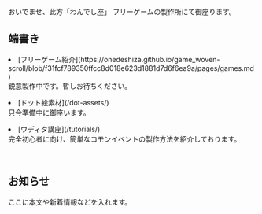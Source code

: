 <link rel="stylesheet" href="assets/css/custom.css">
おいでませ、此方「わんでし座」  
フリーゲームの製作所にて御座ります。

  <div>
    <h2>端書き</h2>  
    <p><li>[フリーゲーム紹介](https://onedeshiza.github.io/game_woven-scroll/blob/f31fcf789350ffcc8d018e623d1881d7d6f6ea9a/pages/games.md)</li>
    鋭意製作中です。暫しお待ちください。</p>
    <p><li>[ドット絵素材](/dot-assets/)</li>
    只今準備中に御座います。</p>
    <p><li>[ウディタ講座](/tutorials/)</li>
    完全初心者に向け、簡単なコモンイベントの製作方法を紹介しております。</p>
    <br>
    <h2>お知らせ</h2>
    <p>ここに本文や新着情報などを入れます。</p>
  </div>
